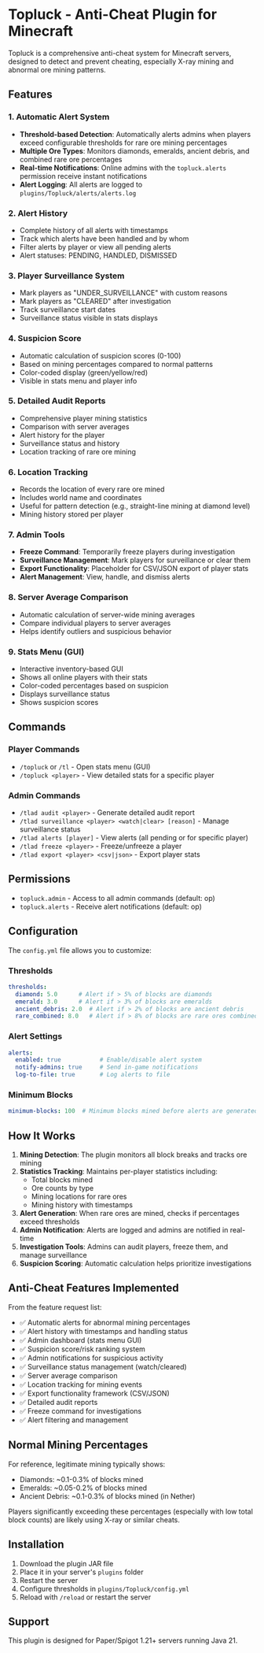 # Topluck - Anti-Cheat Plugin for Minecraft

Topluck is a comprehensive anti-cheat system for Minecraft servers, designed to detect and prevent cheating, especially X-ray mining and abnormal ore mining patterns.

## Features

### 1. Automatic Alert System
- **Threshold-based Detection**: Automatically alerts admins when players exceed configurable thresholds for rare ore mining percentages
- **Multiple Ore Types**: Monitors diamonds, emeralds, ancient debris, and combined rare ore percentages
- **Real-time Notifications**: Online admins with the `topluck.alerts` permission receive instant notifications
- **Alert Logging**: All alerts are logged to `plugins/Topluck/alerts/alerts.log`

### 2. Alert History
- Complete history of all alerts with timestamps
- Track which alerts have been handled and by whom
- Filter alerts by player or view all pending alerts
- Alert statuses: PENDING, HANDLED, DISMISSED

### 3. Player Surveillance System
- Mark players as "UNDER_SURVEILLANCE" with custom reasons
- Mark players as "CLEARED" after investigation
- Track surveillance start dates
- Surveillance status visible in stats displays

### 4. Suspicion Score
- Automatic calculation of suspicion scores (0-100)
- Based on mining percentages compared to normal patterns
- Color-coded display (green/yellow/red)
- Visible in stats menu and player info

### 5. Detailed Audit Reports
- Comprehensive player mining statistics
- Comparison with server averages
- Alert history for the player
- Surveillance status and history
- Location tracking of rare ore mining

### 6. Location Tracking
- Records the location of every rare ore mined
- Includes world name and coordinates
- Useful for pattern detection (e.g., straight-line mining at diamond level)
- Mining history stored per player

### 7. Admin Tools
- **Freeze Command**: Temporarily freeze players during investigation
- **Surveillance Management**: Mark players for surveillance or clear them
- **Export Functionality**: Placeholder for CSV/JSON export of player stats
- **Alert Management**: View, handle, and dismiss alerts

### 8. Server Average Comparison
- Automatic calculation of server-wide mining averages
- Compare individual players to server averages
- Helps identify outliers and suspicious behavior

### 9. Stats Menu (GUI)
- Interactive inventory-based GUI
- Shows all online players with their stats
- Color-coded percentages based on suspicion
- Displays surveillance status
- Shows suspicion scores

## Commands

### Player Commands
- `/topluck` or `/tl` - Open stats menu (GUI)
- `/topluck <player>` - View detailed stats for a specific player

### Admin Commands
- `/tlad audit <player>` - Generate detailed audit report
- `/tlad surveillance <player> <watch|clear> [reason]` - Manage surveillance status
- `/tlad alerts [player]` - View alerts (all pending or for specific player)
- `/tlad freeze <player>` - Freeze/unfreeze a player
- `/tlad export <player> <csv|json>` - Export player stats

## Permissions

- `topluck.admin` - Access to all admin commands (default: op)
- `topluck.alerts` - Receive alert notifications (default: op)

## Configuration

The `config.yml` file allows you to customize:

### Thresholds
```yaml
thresholds:
  diamond: 5.0      # Alert if > 5% of blocks are diamonds
  emerald: 3.0      # Alert if > 3% of blocks are emeralds
  ancient_debris: 2.0  # Alert if > 2% of blocks are ancient debris
  rare_combined: 8.0   # Alert if > 8% of blocks are rare ores combined
```

### Alert Settings
```yaml
alerts:
  enabled: true           # Enable/disable alert system
  notify-admins: true     # Send in-game notifications
  log-to-file: true       # Log alerts to file
```

### Minimum Blocks
```yaml
minimum-blocks: 100  # Minimum blocks mined before alerts are generated
```

## How It Works

1. **Mining Detection**: The plugin monitors all block breaks and tracks ore mining
2. **Statistics Tracking**: Maintains per-player statistics including:
   - Total blocks mined
   - Ore counts by type
   - Mining locations for rare ores
   - Mining history with timestamps
3. **Alert Generation**: When rare ores are mined, checks if percentages exceed thresholds
4. **Admin Notification**: Alerts are logged and admins are notified in real-time
5. **Investigation Tools**: Admins can audit players, freeze them, and manage surveillance
6. **Suspicion Scoring**: Automatic calculation helps prioritize investigations

## Anti-Cheat Features Implemented

From the feature request list:

- ✅ Automatic alerts for abnormal mining percentages
- ✅ Alert history with timestamps and handling status
- ✅ Admin dashboard (stats menu GUI)
- ✅ Suspicion score/risk ranking system
- ✅ Admin notifications for suspicious activity
- ✅ Surveillance status management (watch/cleared)
- ✅ Server average comparison
- ✅ Location tracking for mining events
- ✅ Export functionality framework (CSV/JSON)
- ✅ Detailed audit reports
- ✅ Freeze command for investigations
- ✅ Alert filtering and management

## Normal Mining Percentages

For reference, legitimate mining typically shows:
- Diamonds: ~0.1-0.3% of blocks mined
- Emeralds: ~0.05-0.2% of blocks mined
- Ancient Debris: ~0.1-0.3% of blocks mined (in Nether)

Players significantly exceeding these percentages (especially with low total block counts) are likely using X-ray or similar cheats.

## Installation

1. Download the plugin JAR file
2. Place it in your server's `plugins` folder
3. Restart the server
4. Configure thresholds in `plugins/Topluck/config.yml`
5. Reload with `/reload` or restart the server

## Support

This plugin is designed for Paper/Spigot 1.21+ servers running Java 21.
